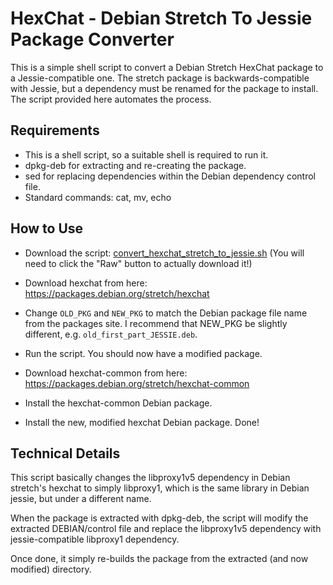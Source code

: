 # HexChat - Debian Stretch To Jessie Package Converter

This is a simple shell script to convert a Debian Stretch HexChat
package to a Jessie-compatible one. The stretch package is
backwards-compatible with Jessie, but a dependency must be renamed for
the package to install. The script provided here automates the process.

## Requirements
 * This is a shell script, so a suitable shell is required to run it.
 * dpkg-deb for extracting and re-creating the package.
 * sed for replacing dependencies within the Debian dependency control
   file.
 * Standard commands: cat, mv, echo
 
## How to Use
 * Download the script:
   [convert_hexchat_stretch_to_jessie.sh][script]
   (You will need to click the "Raw" button to actually download it!)
   
 * Download hexchat from here:
     https://packages.debian.org/stretch/hexchat
    
 * Change `OLD_PKG` and `NEW_PKG` to match the Debian package file name
   from the packages site. I recommend that NEW_PKG be slightly
   different, e.g. `old_first_part_JESSIE.deb`.
   
 * Run the script. You should now have a modified package.
   
 * Download hexchat-common from here:
     https://packages.debian.org/stretch/hexchat-common
   
 * Install the hexchat-common Debian package.
   
 * Install the new, modified hexchat Debian package. Done!

## Technical Details
This script basically changes the libproxy1v5 dependency in Debian
stretch's hexchat to simply libproxy1, which is the same library in
Debian jessie, but under a different name.

When the package is extracted with dpkg-deb, the script will modify the
extracted DEBIAN/control file and replace the libproxy1v5 dependency
with jessie-compatible libproxy1 dependency.

Once done, it simply re-builds the package from the extracted (and now
modified) directory.

[script]: convert_hexchat_stretch_to_jessie.sh
